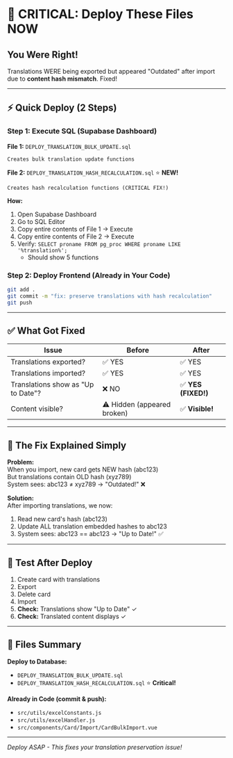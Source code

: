 # 🚨 CRITICAL: Deploy These Files NOW

## You Were Right!

Translations WERE being exported but appeared "Outdated" after import due to **content hash mismatch**. Fixed!

---

## ⚡ Quick Deploy (2 Steps)

### Step 1: Execute SQL (Supabase Dashboard)

**File 1:** `DEPLOY_TRANSLATION_BULK_UPDATE.sql`
```
Creates bulk translation update functions
```

**File 2:** `DEPLOY_TRANSLATION_HASH_RECALCULATION.sql` ⭐ **NEW!**
```
Creates hash recalculation functions (CRITICAL FIX!)
```

**How:**
1. Open Supabase Dashboard
2. Go to SQL Editor
3. Copy entire contents of File 1 → Execute
4. Copy entire contents of File 2 → Execute
5. Verify: `SELECT proname FROM pg_proc WHERE proname LIKE '%translation%';`
   - Should show 5 functions

### Step 2: Deploy Frontend (Already in Your Code)

```bash
git add .
git commit -m "fix: preserve translations with hash recalculation"
git push
```

---

## ✅ What Got Fixed

| Issue | Before | After |
|-------|--------|-------|
| Translations exported? | ✅ YES | ✅ YES |
| Translations imported? | ✅ YES | ✅ YES |
| Translations show as "Up to Date"? | ❌ NO | ✅ **YES (FIXED!)** |
| Content visible? | ⚠️ Hidden (appeared broken) | ✅ **Visible!** |

---

## 🎯 The Fix Explained Simply

**Problem:**  
When you import, new card gets NEW hash (abc123)  
But translations contain OLD hash (xyz789)  
System sees: abc123 ≠ xyz789 → "Outdated!" ❌

**Solution:**  
After importing translations, we now:
1. Read new card's hash (abc123)
2. Update ALL translation embedded hashes to abc123
3. System sees: abc123 == abc123 → "Up to Date!" ✅

---

## 🧪 Test After Deploy

1. Create card with translations
2. Export
3. Delete card
4. Import
5. **Check:** Translations show "Up to Date" ✓
6. **Check:** Translated content displays ✓

---

## 📁 Files Summary

**Deploy to Database:**
- `DEPLOY_TRANSLATION_BULK_UPDATE.sql`
- `DEPLOY_TRANSLATION_HASH_RECALCULATION.sql` ⭐ **Critical!**

**Already in Code (commit & push):**
- `src/utils/excelConstants.js`
- `src/utils/excelHandler.js`
- `src/components/Card/Import/CardBulkImport.vue`

---

*Deploy ASAP - This fixes your translation preservation issue!*

